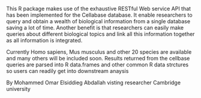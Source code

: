 This R package makes use of the exhaustive RESTful Web service API that has been implemented for the Cellabase database. It enable researchers to query and obtain a wealth of biological information from a single database saving a lot of time. Another benefit is that researchers can easily make  queries about different biological topics and link all this information together as all information is integrated.

Currently Homo sapiens, Mus musculus and other 20 species are available and many others will be included soon. Results returned from the cellbase queries are parsed into R data.frames and other common R data strctures so users can readily get into downstream anaysis


By Mohammed Omar Elsiddieg Abdallah
visting researcher Cambridge university
